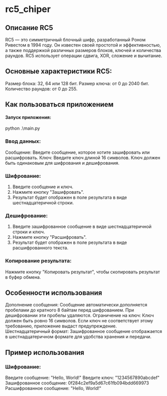 ﻿# rc5_chiper
## Описание RC5
RC5 — это симметричный блочный шифр, разработанный Роном Ривестом в 1994 году. Он известен своей простотой и эффективностью, а также поддержкой различных размеров блоков, ключей и количества раундов. RC5 использует операции сдвига, XOR, сложение и вычитание.

## Основные характеристики RC5:
  Размер блока: 32, 64 или 128 бит.
  Размер ключа: от 0 до 2040 бит.
  Количество раундов: от 0 до 255.

## Как пользоваться приложением
#### Запуск приложения:
python .\main.py
### Ввод данных:
Сообщение: Введите сообщение, которое хотите зашифровать или расшифровать.
Ключ: Введите ключ длиной 16 символов. Ключ должен быть одинаковым для шифрования и дешифрования.
### Шифрование:
1) Введите сообщение и ключ.
2) Нажмите кнопку "Зашифровать".
3) Результат будет отображен в поле результата в виде шестнадцатеричной строки.
### Дешифрование:
1) Введите зашифрованное сообщение в виде шестнадцатеричной строки и ключ.
2) Нажмите кнопку "Расшифровать".
3) Результат будет отображен в поле результата в виде расшифрованного текста.
### Копирование результата:
Нажмите кнопку "Копировать результат", чтобы скопировать результат в буфер обмена.

## Особенности использования
Дополнение сообщения: Сообщение автоматически дополняется пробелами до кратного 8 байтам перед шифрованием. При дешифровании эти пробелы удаляются.
Ограничение на ключ: Ключ должен быть ровно 16 символов. Если ключ не соответствует этому требованию, приложение выдаст предупреждение.
Шестнадцатеричный формат: Зашифрованное сообщение отображается в шестнадцатеричном формате для удобства хранения и передачи.

## Пример использования
### Шифрование:
Введите сообщение: "Hello, World!"
Введите ключ: "1234567890abcdef"
Зашифрованное сообщение: 0f284c2ef9a5d67c61fb094bdd669973
Расшифрованное  сообщение: "Hello, World!"
